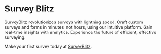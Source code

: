 # Survey Blitz

SurveyBlitz revolutionizes surveys with lightning speed. Craft custom surveys and forms in minutes, not hours, using our intuitive platform. Gain real-time insights with analytics. Experience the future of efficient, effective surveying.

Make your first survey today at [SurveyBlitz](https://surveyblitz.vercel.app).
